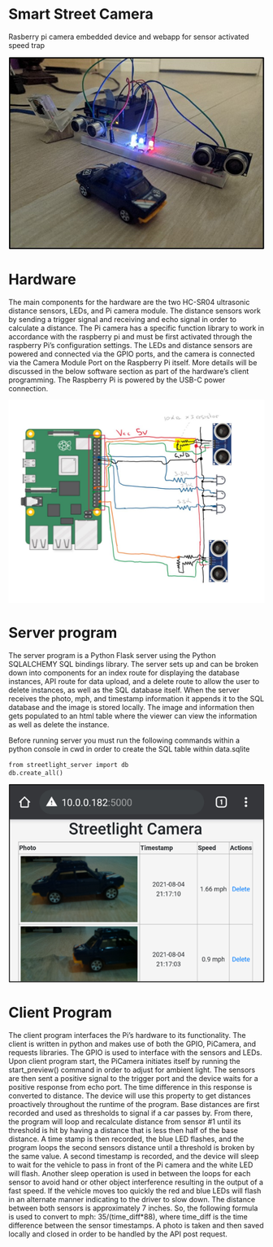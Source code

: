 # Smart Street Camera
 Rasberry pi camera embedded device and webapp for sensor activated speed trap
 
 ![photo](https://github.com/algostrat/Smart-Street-Camera/blob/main/ReadmeImages/frontphoto.jpg)

# Hardware
The main components for the hardware are the two HC-SR04 ultrasonic distance sensors, LEDs, and Pi camera module. The distance sensors work by sending a trigger signal and receiving and echo signal in order to calculate a distance. The Pi camera has a specific function library to work in accordance with the raspberry pi and must be first activated through the raspberry Pi’s configuration settings. The LEDs and distance sensors are powered and connected via the GPIO ports, and the camera is connected via the Camera Module Port on the Raspberry Pi itself. More details will be discussed in the below software section as part of the hardware’s client programming. The Raspberry Pi is powered by the USB-C power connection.

![circuit diagram](https://github.com/algostrat/Smart-Street-Camera/blob/main/ReadmeImages/circuitdiagram.JPG)

# Server program
The server program is a Python Flask server using the Python SQLALCHEMY SQL bindings library. The server sets up and can be broken down into components for an index route for displaying the database instances, API route for data upload, and a delete route to allow the user to delete instances, as well as the SQL database itself. When the server receives the photo, mph, and timestamp information it appends it to the SQL database and the image is stored locally. The image and information then gets populated to an html table where the viewer can view the information as well as delete the instance.

Before running server you must run the following commands within a python console in cwd in order to create the SQL table within data.sqlite

```
from streetlight_server import db
db.create_all()
```
![web page](https://github.com/algostrat/Smart-Street-Camera/blob/main/ReadmeImages/webpage.png)


# Client Program

The client program interfaces the Pi’s hardware to its functionality. The client is written in python and makes use of both the GPIO, PiCamera, and requests libraries. The GPIO is used to interface with the sensors and LEDs. Upon client program start, the PiCamera initiates itself by running the start_preview() command in order to adjust for ambient light. The sensors are then sent a positive signal to the trigger port and the device waits for a positive response from echo port. The time difference in this response is converted to distance. The device will use this property to get distances proactively throughout the runtime of the program. Base distances are first recorded and used as thresholds to signal if a car passes by. From there, the program will loop and recalculate distance from sensor #1 until its threshold is hit by having a distance that is less then half of the base distance. A time stamp is then recorded, the blue LED flashes, and the program loops the second sensors distance until a threshold is broken by the same value. A second timestamp is recorded, and the device will sleep to wait for the vehicle to pass in front of the Pi camera and the white LED will flash. Another sleep operation is used in between the loops for each sensor to avoid hand or other object interference resulting in the output of a fast speed. If the vehicle moves too quickly the red and blue LEDs will flash in an alternate manner indicating to the driver to slow down. The distance between both sensors is approximately 7 inches. So, the following formula is used to convert to mph: 35/(time_diff*88), where time_diff is the time difference between the sensor timestamps. A photo is taken and then saved locally and closed in order to be handled by the API post request.



